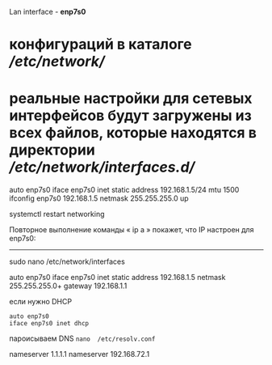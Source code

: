 Lan interface - **enp7s0**

# конфигураций в каталоге _/etc/network/_
# реальные настройки для сетевых интерфейсов будут загружены из всех файлов, которые находятся в директории _/etc/network/interfaces.d/_

>
auto enp7s0   iface enp7s0 inet static   address 192.168.1.5/24   mtu 1500
ifconfig enp7s0 192.168.1.5 netmask 255.255.255.0 up

>
systemctl restart networking

Повторное выполнение команды « ip a » покажет, что IP настроен для enp7s0:

****************

>
sudo nano /etc/network/interfaces


auto enp7s0
iface enp7s0 inet static
address 192.168.1.5
netmask 255.255.255.0+ 
gateway 192.168.1.1  

если нужно DHCP
```
auto enp7s0
iface enp7s0 inet dhcp
```
пароисываем DNS
`nano  /etc/resolv.conf`

nameserver 1.1.1.1
nameserver 192.168.72.1



